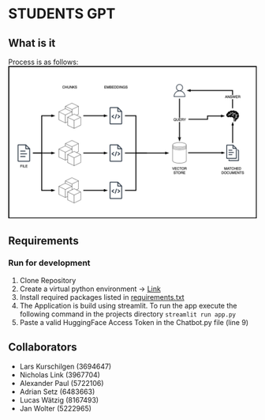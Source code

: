 # STUDENTS GPT

## What is it

Process is as follows:
![process.png](data/process.png)


## Requirements


### Run for development
1. Clone Repository
2. Create a virtual python environment -> [Link](https://realpython.com/lessons/creating-virtual-environment/)
3. Install required packages listed in [requirements.txt](./requirements.txt)
4. The Application is build using streamlit. To run the app execute the following command in the projects directory ```streamlit run app.py```
5. Paste a valid HuggingFace Access Token in the Chatbot.py file (line 9)



## Collaborators
+ Lars Kurschilgen (3694647)
+ Nicholas Link (3967704)
+ Alexander Paul (5722106)
+ Adrian Setz (6483663)
+ Lucas Wätzig (8167493)
+ Jan Wolter (5222965)
